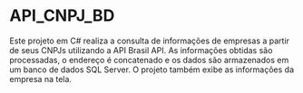 # API_CNPJ_BD
Este projeto em C# realiza a consulta de informações de empresas a partir de seus CNPJs utilizando a API Brasil API. As informações obtidas são processadas, o endereço é concatenado e os dados são armazenados em um banco de dados SQL Server. O projeto também exibe as informações da empresa na tela.
